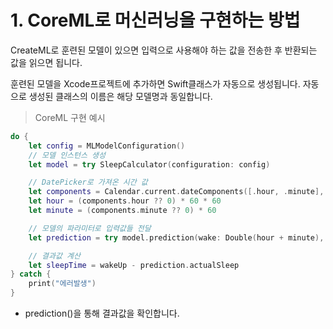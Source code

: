 ﻿
# 1. CoreML로 머신러닝을 구현하는 방법

CreateML로 훈련된 모델이 있으면 입력으로 사용해야 하는 값을 전송한 후 반환되는 값을 읽으면 됩니다.

훈련된 모델을 Xcode프로젝트에 추가하면 Swift클래스가 자동으로 생성됩니다. 자동으로 생성된 클래스의 이름은 해당 모델명과 동일합니다.

> CoreML 구현 예시

```swift
do {
    let config = MLModelConfiguration()
    // 모델 인스턴스 생성
    let model = try SleepCalculator(configuration: config)

    // DatePicker로 가져온 시간 값
    let components = Calendar.current.dateComponents([.hour, .minute], from: wakeUp)
    let hour = (components.hour ?? 0) * 60 * 60
    let minute = (components.minute ?? 0) * 60

    // 모델의 파라미터로 입력값들 전달
    let prediction = try model.prediction(wake: Double(hour + minute), estimatedSleep: sleepAmount, coffee: Double(coffeeAmount))

    // 결과값 계산
    let sleepTime = wakeUp - prediction.actualSleep
} catch {
    print("에러발생")
}

```

-   prediction()을 통해 결과값을 확인합니다.
